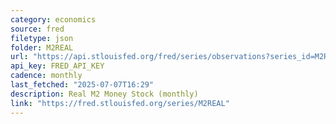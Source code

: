 ```yaml
---
category: economics
source: fred
filetype: json
folder: M2REAL
url: "https://api.stlouisfed.org/fred/series/observations?series_id=M2REAL&file_type=json&observation_end=[date %Y-%m-%d]"
api_key: FRED_API_KEY
cadence: monthly
last_fetched: "2025-07-07T16:29"
description: Real M2 Money Stock (monthly)
link: "https://fred.stlouisfed.org/series/M2REAL"
---
```

